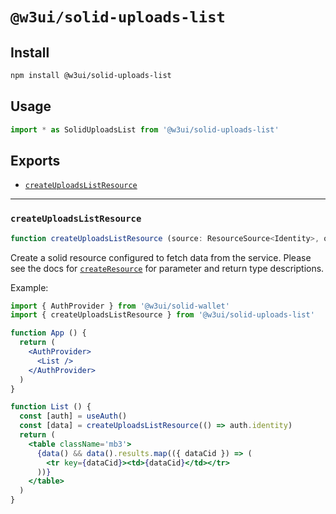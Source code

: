 # `@w3ui/solid-uploads-list`

## Install

```sh
npm install @w3ui/solid-uploads-list
```

## Usage

```js
import * as SolidUploadsList from '@w3ui/solid-uploads-list'
```

## Exports

* [`createUploadsListResource`](#createuploadslistresource)

---

### `createUploadsListResource`

```ts
function createUploadsListResource (source: ResourceSource<Identity>, options?: ResourceOptions<ListPage, Identity>): ResourceReturn<ListPage>
```

Create a solid resource configured to fetch data from the service. Please see the docs for [`createResource`](https://www.solidjs.com/docs/latest/api#createresource) for parameter and return type descriptions.

Example:

```jsx
import { AuthProvider } from '@w3ui/solid-wallet'
import { createUploadsListResource } from '@w3ui/solid-uploads-list'

function App () {
  return (
    <AuthProvider>
      <List />
    </AuthProvider>
  )
}

function List () {
  const [auth] = useAuth()
  const [data] = createUploadsListResource(() => auth.identity)
  return (
    <table className='mb3'>
      {data() && data().results.map(({ dataCid }) => (
        <tr key={dataCid}><td>{dataCid}</td></tr>
      ))}
    </table>
  )
}
```

